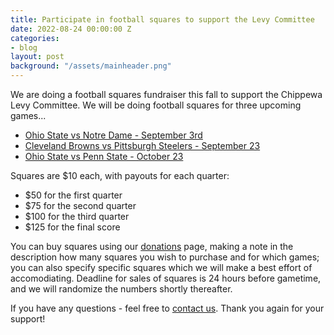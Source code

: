 ```yaml
---
title: Participate in football squares to support the Levy Committee
date: 2022-08-24 00:00:00 Z
categories:
- blog
layout: post
background: "/assets/mainheader.png"
---
```


We are doing a football squares fundraiser this fall to support the Chippewa Levy Committee. We will be doing football squares for three upcoming games...

- [Ohio State vs Notre Dame - September 3rd](https://docs.google.com/spreadsheets/u/1/d/e/2PACX-1vTdr9uGXG23hv1WcNKPhPp1m31732FPy8Oq4ye7nEBKkSTL-rcvtj-GPnd0qlLvo8DJewvyfcEvk_EX/pubhtml?gid=0&single=true)
- [Cleveland Browns vs Pittsburgh Steelers - September 23](https://docs.google.com/spreadsheets/u/1/d/e/2PACX-1vTdr9uGXG23hv1WcNKPhPp1m31732FPy8Oq4ye7nEBKkSTL-rcvtj-GPnd0qlLvo8DJewvyfcEvk_EX/pubhtml?gid=1460834613&single=true)
- [Ohio State vs Penn State - October 23](https://docs.google.com/spreadsheets/u/1/d/e/2PACX-1vTdr9uGXG23hv1WcNKPhPp1m31732FPy8Oq4ye7nEBKkSTL-rcvtj-GPnd0qlLvo8DJewvyfcEvk_EX/pubhtml?gid=593048577&single=true)

Squares are $10 each, with payouts for each quarter:

- $50 for the first quarter
- $75 for the second quarter
- $100 for the third quarter
- $125 for the final score

You can buy squares using our [donations](donate) page, making a note in the description how many squares you wish to purchase and for which games; you can also specify specific squares which we will make a best effort of accomodiating. Deadline for sales of squares is 24 hours before gametime, and we will randomize the numbers shortly thereafter.

If you have any questions - feel free to [contact us](mailto:chippewalevy@gmail.com). Thank you again for your support!
